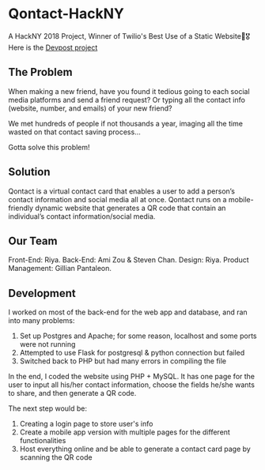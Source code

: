 # Qontact-HackNY
A HackNY 2018 Project, Winner of Twilio's Best Use of a Static Website🎉🎖
Here is the
[Devpost project](https://devpost.com/software/ook-sharing-contact-info-with-one-click )

## The Problem
When making a new friend, have you found it tedious going to each social media platforms and send a friend request? Or typing all the contact info (website, number, and emails) of your new friend?

We met hundreds of people if not thousands a year, imaging all the time wasted on that contact saving process...

Gotta solve this problem!

## Solution
Qontact is a virtual contact card that enables a user to add a person’s contact information and social media all at once. Qontact runs on a mobile-friendly dynamic website that generates a QR code that contain an individual’s contact information/social media.

## Our Team
Front-End: Riya. 
Back-End: Ami Zou & Steven Chan. 
Design: Riya. 
Product Management: Gillian Pantaleon.

## Development
I worked on most of the back-end for the web app and database, and ran into many problems:
1. Set up Postgres and Apache; for some reason, localhost and some ports were not running
2. Attempted to use Flask for postgresql & python connection but failed
3. Switched back to PHP but had many errors in compiling the file

In the end, I coded the website using PHP + MySQL. It has one page for the user to input all his/her contact information, choose the fields he/she wants to share, and then generate a QR code.

The next step would be:
1. Creating a login page to store user's info
2. Create a mobile app version with multiple pages for the different functionalities
3. Host everything online and be able to generate a contact card page by scanning the QR code

